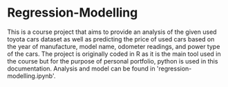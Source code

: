 # Regression-Modelling
This is a course project that aims to provide an analysis of the given used toyota cars dataset as well as predicting the price of used cars based on the year of manufacture, model name, odometer readings, and power type of the cars.
The project is originally coded in R as it is the main tool used in the course but for the purpose of personal portfolio, python is used in this documentation.
Analysis and model can be found in 'regression-modelling.ipynb'.

